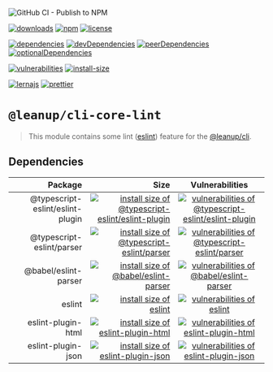 ![GitHub CI - Publish to NPM](https://github.com/leanupjs/leanup/workflows/GitHub%20CI%20-%20Publish%20to%20NPM/badge.svg)

[![downloads][downloads]][downloads-url]
[![npm][npm]][npm-url]
[![license][license]][license-url]

[![dependencies][dependencies]][dependencies-url]
[![devDependencies][devdependencies]][devdependencies-url]
[![peerDependencies][peerdependencies]][peerdependencies-url]
[![optionalDependencies][optionaldependencies]][optionaldependencies-url]

[![vulnerabilities][vulnerabilities]][vulnerabilities-url]
[![install-size][install-size]][install-size-url]

[![lernajs][lernajs]][lernajs-url]
[![prettier][prettier]][prettier-url]

[npm]: https://img.shields.io/npm/v/@leanup/cli-core-lint
[npm-url]: https://www.npmjs.com/package/@leanup/cli-core-lint
[dependencies]: https://status.david-dm.org/gh/leanupjs/leanup.svg?path=packages/cli/core/lint&ref=release/1.0
[dependencies-url]: https://david-dm.org/leanupjs/leanup?path=packages/cli/core/lint&ref=release/1.0
[devdependencies]: https://status.david-dm.org/gh/leanupjs/leanup.svg?path=packages/cli/core/lint&ref=release/1.0&type=dev
[devdependencies-url]: https://david-dm.org/leanupjs/leanup?path=packages/cli/core/lint&ref=release/1.0&type=dev
[peerdependencies]: https://status.david-dm.org/gh/leanupjs/leanup.svg?path=packages/cli/core/lint&ref=release/1.0&type=peer
[peerdependencies-url]: https://david-dm.org/leanupjs/leanup?path=packages/cli/core/lint&ref=release/1.0&type=peer
[optionaldependencies]: https://status.david-dm.org/gh/leanupjs/leanup.svg?path=packages/cli/core/lint&ref=release/1.0&type=optional
[optionaldependencies-url]: https://david-dm.org/leanupjs/leanup?path=packages/cli/core/lint&ref=release/1.0&type=optional
[vulnerabilities]: https://snyk.io/test/npm/@leanup/cli-core-lint/badge.svg
[vulnerabilities-url]: https://snyk.io/test/npm/@leanup/cli-core-lint
[downloads]: https://img.shields.io/npm/dt/@leanup/cli-core-lint
[downloads-url]: https://npmcharts.com/compare/@leanup/cli-core-lint?minimal=true
[install-size]: https://packagephobia.now.sh/badge?p=@leanup/cli-core-lint
[install-size-url]: https://packagephobia.now.sh/result?p=@leanup/cli-core-lint
[license]: https://img.shields.io/npm/l/@leanup/cli
[license-url]: https://github.com/leanupjs/leanup/blob/master/LICENSE
[lernajs]: https://img.shields.io/badge/managed%20with-lerna-blueviolet
[lernajs-url]: https://lerna.js.org
[prettier]: https://img.shields.io/badge/code_style-prettier-ff69b4.svg
[prettier-url]: https://prettier.io

# `@leanup/cli-core-lint`

> This module contains some lint ([eslint](https://eslint.org/)) feature for the [@leanup/cli](https://www.npmjs.com/package/@leanup/cli).

## Dependencies

|                          Package |                                                                                                                                                                                                 Size |                                                                                     Vulnerabilities                                                                                      |
| -------------------------------: | ---------------------------------------------------------------------------------------------------------------------------------------------------------------------------------------------------: | :--------------------------------------------------------------------------------------------------------------------------------------------------------------------------------------: |
| @typescript-eslint/eslint-plugin | [![install size of @typescript-eslint/eslint-plugin](https://packagephobia.now.sh/badge?p=@typescript-eslint/eslint-plugin)](https://packagephobia.now.sh/result?p=@typescript-eslint/eslint-plugin) | [![vulnerabilities of @typescript-eslint/eslint-plugin](https://snyk.io/test/npm/@typescript-eslint/eslint-plugin/badge.svg)](https://snyk.io/test/npm/@typescript-eslint/eslint-plugin) |
|        @typescript-eslint/parser |                      [![install size of @typescript-eslint/parser](https://packagephobia.now.sh/badge?p=@typescript-eslint/parser)](https://packagephobia.now.sh/result?p=@typescript-eslint/parser) |           [![vulnerabilities of @typescript-eslint/parser](https://snyk.io/test/npm/@typescript-eslint/parser/badge.svg)](https://snyk.io/test/npm/@typescript-eslint/parser)            |
|             @babel/eslint-parser |                                     [![install size of @babel/eslint-parser](https://packagephobia.now.sh/badge?p=@babel/eslint-parser)](https://packagephobia.now.sh/result?p=@babel/eslint-parser) |                   [![vulnerabilities of @babel/eslint-parser](https://snyk.io/test/npm/@babel/eslint-parser/badge.svg)](https://snyk.io/test/npm/@babel/eslint-parser)                   |
|                           eslint |                                                                               [![install size of eslint](https://packagephobia.now.sh/badge?p=eslint)](https://packagephobia.now.sh/result?p=eslint) |                                        [![vulnerabilities of eslint](https://snyk.io/test/npm/eslint/badge.svg)](https://snyk.io/test/npm/eslint)                                        |
|               eslint-plugin-html |                                           [![install size of eslint-plugin-html](https://packagephobia.now.sh/badge?p=eslint-plugin-html)](https://packagephobia.now.sh/result?p=eslint-plugin-html) |                      [![vulnerabilities of eslint-plugin-html](https://snyk.io/test/npm/eslint-plugin-html/badge.svg)](https://snyk.io/test/npm/eslint-plugin-html)                      |
|               eslint-plugin-json |                                           [![install size of eslint-plugin-json](https://packagephobia.now.sh/badge?p=eslint-plugin-json)](https://packagephobia.now.sh/result?p=eslint-plugin-json) |                      [![vulnerabilities of eslint-plugin-json](https://snyk.io/test/npm/eslint-plugin-json/badge.svg)](https://snyk.io/test/npm/eslint-plugin-json)                      |
